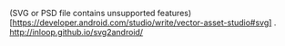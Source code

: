 (SVG or PSD file contains unsupported features)[https://developer.android.com/studio/write/vector-asset-studio#svg]
    . http://inloop.github.io/svg2android/
